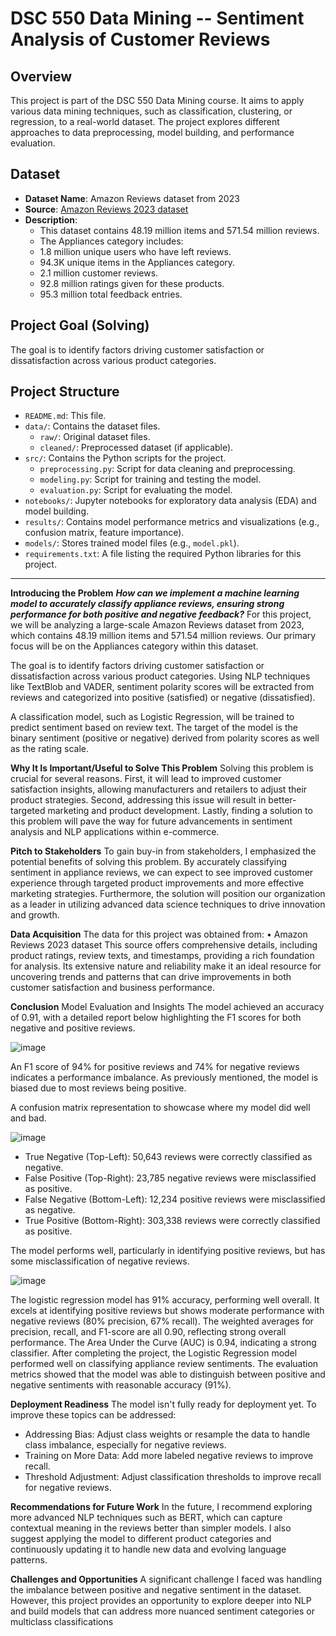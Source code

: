# DSC 550 Data Mining -- Sentiment Analysis of Customer Reviews

## Overview
This project is part of the DSC 550 Data Mining course. It aims to apply various data mining techniques, such as classification, clustering, or regression, to a real-world dataset. The project explores different approaches to data preprocessing, model building, and performance evaluation.

## Dataset
- **Dataset Name**: Amazon Reviews dataset from 2023
- **Source**: [Amazon Reviews 2023 dataset](https://amazon-reviews-2023.github.io/#grouped-by-category)
- **Description**: 
  - This dataset contains 48.19 million items and 571.54 million reviews. 
  - The Appliances category includes:
  - 1.8 million unique users who have left reviews.
  - 94.3K unique items in the Appliances category.
  - 2.1 million customer reviews.
  - 92.8 million ratings given for these products.
  - 95.3 million total feedback entries.
  
## Project Goal (Solving)
The goal is to identify factors driving customer satisfaction or dissatisfaction across various product categories. 

## Project Structure

- `README.md`: This file.
- `data/`: Contains the dataset files.
  - `raw/`: Original dataset files.
  - `cleaned/`: Preprocessed dataset (if applicable).
- `src/`: Contains the Python scripts for the project.
  - `preprocessing.py`: Script for data cleaning and preprocessing.
  - `modeling.py`: Script for training and testing the model.
  - `evaluation.py`: Script for evaluating the model.
- `notebooks/`: Jupyter notebooks for exploratory data analysis (EDA) and model building.
- `results/`: Contains model performance metrics and visualizations (e.g., confusion matrix, feature importance).
- `models/`: Stores trained model files (e.g., `model.pkl`).
- `requirements.txt`: A file listing the required Python libraries for this project.

---

**Introducing the Problem**
***How can we implement a machine learning model to accurately classify appliance
reviews, ensuring strong performance for both positive and negative feedback?***
For this project, we will be analyzing a large-scale Amazon Reviews dataset from 2023,
which contains 48.19 million items and 571.54 million reviews. Our primary focus will be
on the Appliances category within this dataset.

The goal is to identify factors driving customer satisfaction or dissatisfaction across various
product categories. Using NLP techniques like TextBlob and VADER, sentiment polarity
scores will be extracted from reviews and categorized into positive (satisfied) or negative
(dissatisfied).

A classification model, such as Logistic Regression, will be trained to predict sentiment
based on review text. The target of the model is the binary sentiment (positive or negative)
derived from polarity scores as well as the rating scale.


**Why It Is Important/Useful to Solve This Problem**
Solving this problem is crucial for several reasons. First, it will lead to improved customer
satisfaction insights, allowing manufacturers and retailers to adjust their product
strategies. Second, addressing this issue will result in better-targeted marketing and
product development. Lastly, finding a solution to this problem will pave the way for future
advancements in sentiment analysis and NLP applications within e-commerce.


**Pitch to Stakeholders**
To gain buy-in from stakeholders, I emphasized the potential benefits of solving this
problem. By accurately classifying sentiment in appliance reviews, we can expect to see
improved customer experience through targeted product improvements and more effective
marketing strategies. Furthermore, the solution will position our organization as a leader in
utilizing advanced data science techniques to drive innovation and growth.


**Data Acquisition**
The data for this project was obtained from:
• Amazon Reviews 2023 dataset
This source offers comprehensive details, including product ratings, review texts, and
timestamps, providing a rich foundation for analysis. Its extensive nature and reliability
make it an ideal resource for uncovering trends and patterns that can drive improvements
in both customer satisfaction and business performance.

**Conclusion**
Model Evaluation and Insights
The model achieved an accuracy of 0.91, with a detailed report below highlighting the F1
scores for both negative and positive reviews.

![image](https://github.com/user-attachments/assets/a84a1043-e317-461b-8e70-0b33c6b05c8f)

An F1 score of 94% for positive reviews and 74% for negative reviews indicates a
performance imbalance. As previously mentioned, the model is biased due to most
reviews being positive.

A confusion matrix representation to showcase where my model did well and bad.

![image](https://github.com/user-attachments/assets/1703b372-dc47-4dd8-825d-d771822d70a5)

- True Negative (Top-Left): 50,643 reviews were correctly classified as negative.
- False Positive (Top-Right): 23,785 negative reviews were misclassified as positive.
- False Negative (Bottom-Left): 12,234 positive reviews were misclassified as
negative.
- True Positive (Bottom-Right): 303,338 reviews were correctly classified as positive.

The model performs well, particularly in identifying positive reviews, but has some
misclassification of negative reviews.


![image](https://github.com/user-attachments/assets/f87341c1-da83-44cf-b5dc-c1ccc2bde08a)

The logistic regression model has 91% accuracy, performing well overall. It excels at
identifying positive reviews but shows moderate performance with negative reviews (80%
precision, 67% recall). The weighted averages for precision, recall, and F1-score are all
0.90, reflecting strong overall performance. The Area Under the Curve (AUC) is 0.94,
indicating a strong classifier.
After completing the project, the Logistic Regression model performed well on classifying
appliance review sentiments. The evaluation metrics showed that the model was able to
distinguish between positive and negative sentiments with reasonable accuracy (91%).

**Deployment Readiness**
The model isn't fully ready for deployment yet. To improve these topics can be addressed:
- Addressing Bias: Adjust class weights or resample the data to handle class
imbalance, especially for negative reviews.
- Training on More Data: Add more labeled negative reviews to improve recall.
- Threshold Adjustment: Adjust classification thresholds to improve recall for
negative reviews.

**Recommendations for Future Work**
In the future, I recommend exploring more advanced NLP techniques such as BERT, which
can capture contextual meaning in the reviews better than simpler models. I also suggest
applying the model to different product categories and continuously updating it to handle
new data and evolving language patterns.


**Challenges and Opportunities**
A significant challenge I faced was handling the imbalance between positive and negative
sentiment in the dataset. However, this project provides an opportunity to explore deeper
into NLP and build models that can address more nuanced sentiment categories or multiclass classifications



